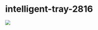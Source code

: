 # intelligent-tray-2816
<img src = "https://drive.google.com/file/d/1fwqvBYKhC-MsiaAdXM6fe9gsEVplJRQU/view?usp=sharing">
